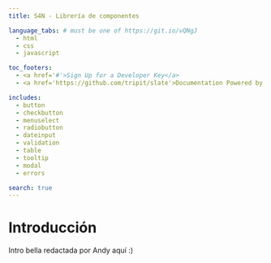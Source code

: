 ```yaml
---
title: S4N - Librería de componentes

language_tabs: # must be one of https://git.io/vQNgJ
  - html
  - css
  - javascript

toc_footers:
  - <a href='#'>Sign Up for a Developer Key</a>
  - <a href='https://github.com/tripit/slate'>Documentation Powered by Slate</a>

includes:
  - button
  - checkbutton
  - menuselect
  - radiobutton
  - dateinput
  - validation
  - table
  - tooltip
  - modal
  - errors

search: true
---
```


# Introducción

Intro bella redactada por Andy aquí :)
